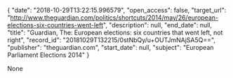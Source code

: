 {
  "date": "2018-10-29T13:22:15.996579", 
  "open_access": false, 
  "target_url": "http://www.theguardian.com/politics/shortcuts/2014/may/26/european-elections-six-countries-went-left", 
  "description": null, 
  "end_date": null, 
  "title": "Guardian, The: European elections: six countries that went left, not right", 
  "record_id": "20181029T132215/0stNbQy/u+OUTJmNAjSA5Q==", 
  "publisher": "theguardian.com", 
  "start_date": null, 
  "subject": "European Parliament Elections 2014"
}

None